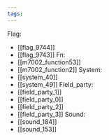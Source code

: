 ```yaml
---
tags:
---
```

Flag:
- [[flag_9744]]
- [[flag_9743]]
Fn:
- [[m7002_function53]]
- [[m7002_function2]]
System:
- [[system_40]]
- [[system_49]]
Field_party:
- [[field_party_1]]
- [[field_party_0]]
- [[field_party_2]]
- [[field_party_3]]
Sound:
- [[sound_184]]
- [[sound_153]]
